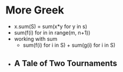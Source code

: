More Greek
==========

* x.sum(S) = sum(x*y for y in s)
* sum(f(i) for in in range(m, n+1))
* working with sum
  - sum(f(i) for i in S) + sum(g(i) for i in S)
* A Tale of Two Tournaments
  - 
